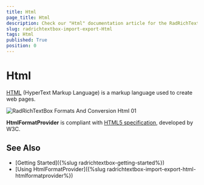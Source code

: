 ```yaml
---
title: Html
page_title: Html
description: Check our "Html" documentation article for the RadRichTextBox WPF control.
slug: radrichtextbox-import-export-Html
tags: Html
published: True
position: 0
---
```


# Html

[HTML](http://en.wikipedia.org/wiki/HTML) (HyperText Markup Language) is a markup language used to create web pages.

![RadRichTextBox Formats And Conversion Html 01](images/RadRichTextBox_Formats_And_Conversion_Html_01.png)

__HtmlFormatProvider__ is compliant with [HTML5 specification](http://www.w3.org/TR/html5/), developed by W3C.

## See Also

 * [Getting Started]({%slug radrichtextbox-getting-started%})
 * [Using HtmlFormatProvider]({%slug radrichtextbox-import-export-html-htmlformatprovider%})